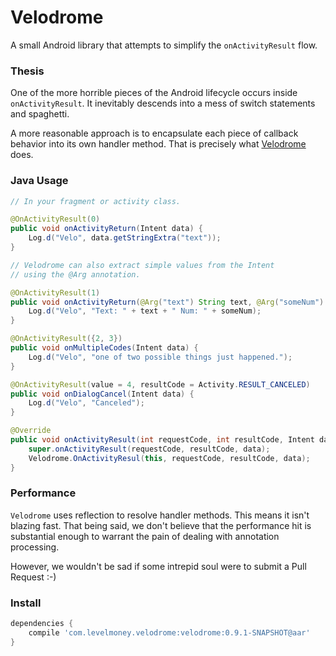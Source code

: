 # Velodrome
A small Android library that attempts to simplify the `onActivityResult` flow.

### Thesis
One of the more horrible pieces of the Android lifecycle occurs inside `onActivityResult`. It inevitably descends into a mess of switch statements and spaghetti.

A more reasonable approach is to encapsulate each piece of callback behavior into its own handler method. That is precisely what [Velodrome](http://en.wikipedia.org/wiki/Velodrome) does.

### Java Usage

```java
// In your fragment or activity class.

@OnActivityResult(0)
public void onActivityReturn(Intent data) {
    Log.d("Velo", data.getStringExtra("text"));
}

// Velodrome can also extract simple values from the Intent
// using the @Arg annotation.

@OnActivityResult(1)
public void onActivityReturn(@Arg("text") String text, @Arg("someNum") int num) {
    Log.d("Velo", "Text: " + text + " Num: " + someNum);
}

@OnActivityResult({2, 3})
public void onMultipleCodes(Intent data) {
    Log.d("Velo", "one of two possible things just happened.");
}

@OnActivityResult(value = 4, resultCode = Activity.RESULT_CANCELED)
public void onDialogCancel(Intent data) {
    Log.d("Velo", "Canceled");
}

@Override
public void onActivityResult(int requestCode, int resultCode, Intent data) {
    super.onActivityResult(requestCode, resultCode, data);
    Velodrome.OnActivityResul(this, requestCode, resultCode, data);
}
```

### Performance
`Velodrome` uses reflection to resolve handler methods. This means it isn't blazing fast.
That being said, we don't believe that the performance hit is substantial enough to warrant
the pain of dealing with annotation processing.

However, we wouldn't be sad if some intrepid soul were to submit a Pull Request :-)

### Install
```gradle
dependencies {
    compile 'com.levelmoney.velodrome:velodrome:0.9.1-SNAPSHOT@aar'
}
```
